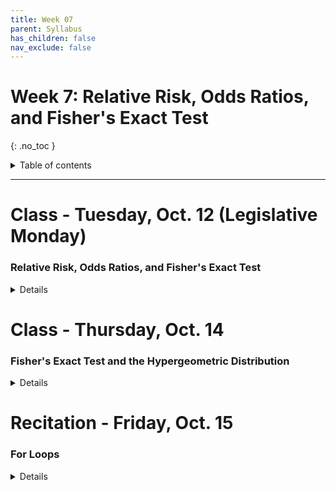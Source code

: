 ```yaml
---
title: Week 07
parent: Syllabus
has_children: false
nav_exclude: false
---
```


# Week 7: Relative Risk, Odds Ratios, and Fisher's Exact Test
{: .no_toc }

<details closed markdown="block">
  <summary>
    Table of contents
  </summary>
  {: .text-delta }
1. TOC
{:toc}
</details>

---

<!-- ########################################################################### -->

# Class - Tuesday, Oct. 12 (Legislative Monday)

### Relative Risk, Odds Ratios, and Fisher's Exact Test

<details closed markdown="block">
  <summary>Details</summary>

+ [**Class notes**](Class1/W7.C1-Notes-RR_OR_Fishers.html){:target="blank"}
+ **In-class exercise** - [zipped .Rmd](Class1/W7.C1-Exercise_RR_OR_Fishers.Rmd.zip)
  + Answer Key - [zipped .Rmd](Class1/W7.C1-Exercise_RR_OR_Fishers_KEY.Rmd.zip) - [HTML](Class1/W7.C1-Exercise_RR_OR_Fishers_KEY.html){:target="blank"}

</details>

<!-- ########################################################################### -->

<!-- ########################################################################### -->

# Class - Thursday, Oct. 14

### Fisher's Exact Test and the Hypergeometric Distribution

<details closed markdown="block">
  <summary>Details</summary>

+ **Class notes**
  + **Pathway Commons primer: Fisher's Exact Test** - [HTML](https://www.pathwaycommons.org/guide/primers/statistics/fishers_exact_test/){:target="blank"} - [PDF](Class2/FisherExactTest-PathwayGuide.pdf){:target="blank"}
  + **Hypergeometric distribution (updated)** - [HTML](Class2/W7.C2-Notes-Hypergeometric_Distribution_v3.html){:target="blank"} - [PDF](Class2/W7.C2-Notes-Hypergeometric_Distribution_v3.pdf){:target="blank"}

</details>

<!-- ########################################################################### -->

<!-- ########################################################################### -->

# Recitation - Friday, Oct. 15

### For Loops

<details closed markdown="block">
  <summary>Details</summary>

Today we learned how to write for loops and how to use the apply family of functions as an alternative to loops.

</details>

<!-- ########################################################################### -->
